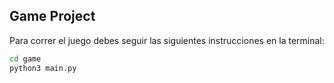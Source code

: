 ## Game Project

Para correr el juego debes seguir las siguientes instrucciones en la terminal:

``` sh
cd game
python3 main.py
```
